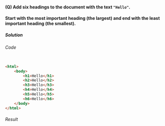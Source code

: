 #### (Q) Add six headings to the document with the text **`"Hello"`**.

#### Start with the most important heading (the largest) and end with the least important heading (the smallest).

<h5>Solution</h5>

###### Code

```HTML

<html>
    <body>
        <h1>Hello</h1>
        <h2>Hello</h2>
        <h3>Hello</h3>
        <h4>Hello</h4>
        <h5>Hello</h5>
        <h6>Hello</h6>
    </body>
</html>

```

###### Result

